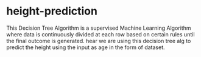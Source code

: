 # height-prediction
This Decision Tree Algorithm is a supervised Machine Learning Algorithm where data is continuously divided at each row based on certain rules until the final outcome is generated. hear we are using this decision tree alg to predict the height using the input as age in the form of dataset.
